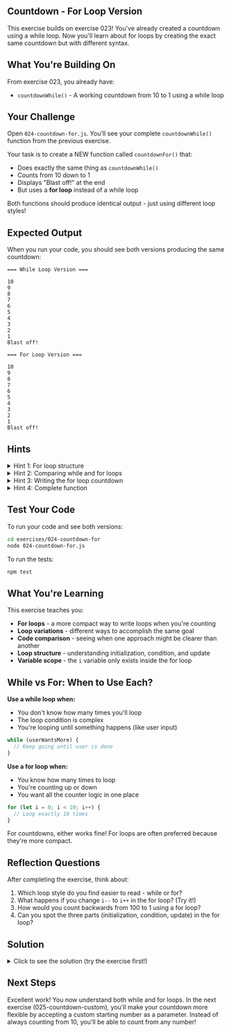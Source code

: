 ## Countdown - For Loop Version

This exercise builds on exercise 023! You've already created a countdown using a while loop. Now you'll learn about for loops by creating the exact same countdown but with different syntax.

## What You're Building On

From exercise 023, you already have:
- `countdownWhile()` - A working countdown from 10 to 1 using a while loop

## Your Challenge

Open `024-countdown-for.js`. You'll see your complete `countdownWhile()` function from the previous exercise.

Your task is to create a NEW function called `countdownFor()` that:
- Does exactly the same thing as `countdownWhile()`
- Counts from 10 down to 1
- Displays "Blast off!" at the end
- But uses a **for loop** instead of a while loop

Both functions should produce identical output - just using different loop styles!

## Expected Output

When you run your code, you should see both versions producing the same countdown:
```
=== While Loop Version ===

10
9
8
7
6
5
4
3
2
1
Blast off!

=== For Loop Version ===

10
9
8
7
6
5
4
3
2
1
Blast off!
```

## Hints

<details>
<summary>Hint 1: For loop structure</summary>

A for loop has three parts in parentheses, separated by semicolons:

```javascript
for (initialization; condition; update) {
  // code to repeat
}
```

- **initialization**: Runs once before the loop starts (let i = 10)
- **condition**: Checked before each iteration (i >= 1)
- **update**: Runs after each iteration (i--)

All the counter logic is in one line at the top!

</details>

<details>
<summary>Hint 2: Comparing while and for loops</summary>

Here's how while and for loops relate:

**While loop (what you already have):**
```javascript
let count = 10;           // initialization
while (count >= 1) {      // condition
  console.log(count);
  count--;                // update
}
```

**For loop (same thing, different format):**
```javascript
for (let i = 10; i >= 1; i--) {  // initialization; condition; update
  console.log(i);
}
```

The for loop just moves the initialization and update into the for statement!

</details>

<details>
<summary>Hint 3: Writing the for loop countdown</summary>

Your for loop should:
- Start with `let i = 10` (initialization)
- Continue while `i >= 1` (condition)
- Decrease with `i--` (update)

```javascript
for (let i = 10; i >= 1; i--) {
  console.log(i);
}
console.log("Blast off!");
```

Notice how compact it is compared to the while loop!

</details>

<details>
<summary>Hint 4: Complete function</summary>

Here's the complete structure:

```javascript
export function countdownFor() {
  for (let i = 10; i >= 1; i--) {
    console.log(i);
  }
  console.log("Blast off!");
}
```

The for loop is especially nice for counting because all the counter logic is in one place at the top!

</details>

## Test Your Code

To run your code and see both versions:
```bash
cd exercises/024-countdown-for
node 024-countdown-for.js
```

To run the tests:
```bash
npm test
```

## What You're Learning

This exercise teaches you:
- **For loops** - a more compact way to write loops when you're counting
- **Loop variations** - different ways to accomplish the same goal
- **Code comparison** - seeing when one approach might be clearer than another
- **Loop structure** - understanding initialization, condition, and update
- **Variable scope** - the `i` variable only exists inside the for loop

## While vs For: When to Use Each?

**Use a while loop when:**
- You don't know how many times you'll loop
- The loop condition is complex
- You're looping until something happens (like user input)

```javascript
while (userWantsMore) {
  // Keep going until user is done
}
```

**Use a for loop when:**
- You know how many times to loop
- You're counting up or down
- You want all the counter logic in one place

```javascript
for (let i = 0; i < 10; i++) {
  // Loop exactly 10 times
}
```

For countdowns, either works fine! For loops are often preferred because they're more compact.

## Reflection Questions

After completing the exercise, think about:
1. Which loop style do you find easier to read - while or for?
2. What happens if you change `i--` to `i++` in the for loop? (Try it!)
3. How would you count backwards from 100 to 1 using a for loop?
4. Can you spot the three parts (initialization, condition, update) in the for loop?

## Solution

<details>
<summary>Click to see the solution (try the exercise first!)</summary>

```javascript
// This exercise builds on exercise 023!
// The solution code from 023 is provided below as your starting point.

export function countdownWhile() {
  // This function is complete from exercise 023
  let count = 10;

  while (count >= 1) {
    console.log(count);
    count--;
  }

  console.log("Blast off!");
}

export function countdownFor() {
  // Using for loop - all counter logic in one line
  for (let i = 10; i >= 1; i--) {
    console.log(i);
  }
  console.log("Blast off!");
}

// Compare both versions
console.log("=== While Loop Version ===\n");
countdownWhile();

console.log("\n=== For Loop Version ===\n");
countdownFor();
```

**Breaking down the for loop:**

```javascript
for (let i = 10; i >= 1; i--) {
  console.log(i);
}
```

**Part 1: Initialization (let i = 10)**
- Runs once before the loop starts
- Creates the counter variable `i` and sets it to 10
- The variable `i` only exists inside the for loop (it's "block scoped")

**Part 2: Condition (i >= 1)**
- Checked before each iteration
- If true, run the loop body
- If false, exit the loop
- Same condition as the while loop!

**Part 3: Update (i--)**
- Runs after each iteration of the loop body
- Decreases `i` by 1
- Equivalent to `i = i - 1`

**How it executes:**

```
Before loop:
  - Create i = 10

Iteration 1:
  - Check: Is 10 >= 1? YES → Enter loop
  - Execute: console.log(10)
  - Update: i becomes 9

Iteration 2:
  - Check: Is 9 >= 1? YES → Continue
  - Execute: console.log(9)
  - Update: i becomes 8

... (continues) ...

Iteration 10:
  - Check: Is 1 >= 1? YES → Continue
  - Execute: console.log(1)
  - Update: i becomes 0

Iteration 11:
  - Check: Is 0 >= 1? NO → Exit loop

After loop:
  - Execute: console.log("Blast off!")
```

**Side-by-side comparison:**

```javascript
// WHILE LOOP - logic spread out
let count = 10;           // initialization (separate line)
while (count >= 1) {      // condition (in while statement)
  console.log(count);
  count--;                // update (inside loop body)
}

// FOR LOOP - logic in one place
for (let i = 10; i >= 1; i--) {  // init; condition; update (all together)
  console.log(i);
}
```

Both do the exact same thing! The for loop is just more compact because it puts all the counter management in one line.

**Common for loop patterns:**

**Counting up:**
```javascript
for (let i = 1; i <= 10; i++) {
  console.log(i);  // 1, 2, 3, 4, 5, 6, 7, 8, 9, 10
}
```

**Counting down:**
```javascript
for (let i = 10; i >= 1; i--) {
  console.log(i);  // 10, 9, 8, 7, 6, 5, 4, 3, 2, 1
}
```

**Counting by 2s:**
```javascript
for (let i = 0; i <= 10; i += 2) {
  console.log(i);  // 0, 2, 4, 6, 8, 10
}
```

**Variable naming convention:**

You'll often see `i` used as the counter variable in for loops:
- `i` stands for "index" or "iterator"
- It's just a convention - you could use any name
- For nested loops, use `i`, `j`, `k`, etc.

```javascript
for (let i = 0; i < 5; i++) {        // outer loop
  for (let j = 0; j < 3; j++) {      // inner loop
    console.log(i, j);
  }
}
```

But for clarity, you can use descriptive names:

```javascript
for (let count = 10; count >= 1; count--) {
  console.log(count);
}
```

**What if you used i++ instead of i--?**

```javascript
for (let i = 10; i >= 1; i++) {
  console.log(i);
}
```

This creates an infinite loop! Here's why:
- Start: i = 10
- Check: 10 >= 1? YES
- Log: 10
- Update: i becomes 11
- Check: 11 >= 1? YES (still true!)
- Log: 11
- Update: i becomes 12
- ... continues forever!

The counter keeps increasing but the condition keeps being true, so the loop never ends!

**Counting from 100 to 1:**

```javascript
for (let i = 100; i >= 1; i--) {
  console.log(i);
}
```

Just change the starting value! The structure stays the same.

</details>

## Next Steps

Excellent work! You now understand both while and for loops. In the next exercise (025-countdown-custom), you'll make your countdown more flexible by accepting a custom starting number as a parameter. Instead of always counting from 10, you'll be able to count from any number!


